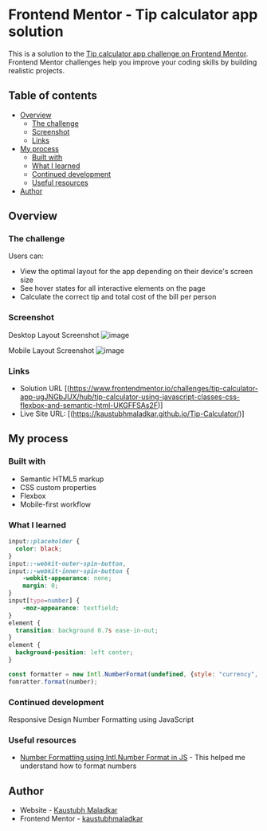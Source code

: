# Frontend Mentor - Tip calculator app solution

This is a solution to the [Tip calculator app challenge on Frontend Mentor](https://www.frontendmentor.io/challenges/tip-calculator-app-ugJNGbJUX). Frontend Mentor challenges help you improve your coding skills by building realistic projects.

## Table of contents

- [Overview](#overview)
  - [The challenge](#the-challenge)
  - [Screenshot](#screenshot)
  - [Links](#links)
- [My process](#my-process)
  - [Built with](#built-with)
  - [What I learned](#what-i-learned)
  - [Continued development](#continued-development)
  - [Useful resources](#useful-resources)
- [Author](#author)

## Overview

### The challenge

Users can:

- View the optimal layout for the app depending on their device's screen size
- See hover states for all interactive elements on the page
- Calculate the correct tip and total cost of the bill per person

### Screenshot

Desktop Layout Screenshot
![image](https://user-images.githubusercontent.com/74300302/172127385-98121416-737f-4459-9ce4-306bd8d0d2db.png)

Mobile Layout Screenshot
![image](https://user-images.githubusercontent.com/74300302/172417355-feed3921-cbda-4a95-b31a-daa62cc1b261.png)



### Links

- Solution URL [(https://www.frontendmentor.io/challenges/tip-calculator-app-ugJNGbJUX/hub/tip-calculator-using-javascript-classes-css-flexbox-and-semantic-html-UKGFFSAs2F)]
- Live Site URL: [(https://kaustubhmaladkar.github.io/Tip-Calculator/)]

## My process

### Built with

- Semantic HTML5 markup
- CSS custom properties
- Flexbox
- Mobile-first workflow

### What I learned

```css
input::placeholder {
  color: black;
}
input::-webkit-outer-spin-button,
input::-webkit-inner-spin-button {
    -webkit-appearance: none;
    margin: 0;
}
input[type=number] {
    -moz-appearance: textfield;
}
element {
  transition: background 0.7s ease-in-out;
}
element {
  background-position: left center;
}
```
```js
const formatter = new Intl.NumberFormat(undefined, {style: "currency", currency: "USD", signDisplay: "never"});
fomratter.format(number);
```

### Continued development

Responsive Design
Number Formatting using JavaScript

### Useful resources

- [Number Formatting using Intl.Number Format in JS]([https://www.example.com](https://developer.mozilla.org/en-US/docs/Web/JavaScript/Reference/Global_Objects/Intl/NumberFormat/NumberFormat)) - This helped me understand how to format numbers

## Author

- Website - [Kaustubh Maladkar](https://www.your-site.com)
- Frontend Mentor - [kaustubhmaladkar](https://www.frontendmentor.io/profile/KaustubhMaladkar)
